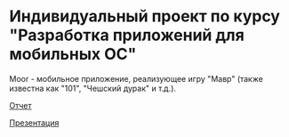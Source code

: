 # Индивидуальный проект по курсу "Разработка приложений для мобильных ОС"
Moor - мобильное приложение, реализующее игру "Мавр" (также известна как "101", "Чешский дурак" и т.д.).

[Отчет](https://github.com/nikbelen/Moor/blob/main/doc/mobile_report.pdf) 

[Презентация](https://github.com/nikbelen/Moor/blob/main/doc/mobile_pres.pdf) 
